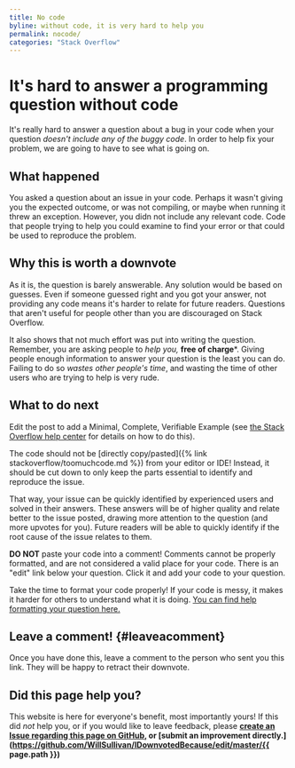 ```yaml
---
title: No code
byline: without code, it is very hard to help you
permalink: nocode/
categories: "Stack Overflow"
---
```

# It's hard to answer a programming question without code

It's really hard to answer a question about a bug in your code when your question *doesn't include any of the buggy code*. In order to help fix your problem, we are going to have to see what is going on.

## What happened

You asked a question about an issue in your code.  Perhaps it wasn't giving you the expected outcome, or was not compiling, or maybe when running it threw an exception.  However, you didn not include any relevant code.  Code that people trying to help you could examine to find your error or that could be used to reproduce the problem.

## Why this is worth a downvote

As it is, the question is barely answerable. Any solution would be based on guesses.  Even if someone guessed right and you got your answer, not providing any code means it's harder to relate for future readers.  Questions that aren't useful for people other than you are discouraged on Stack Overflow.

It also shows that not much effort was put into writing the question. Remember, you are asking people to *help you,* **free of charge***.  Giving people enough information to answer your question is the least you can do. Failing to do so *wastes other people's time*, and wasting the time of other users who are trying to help is very rude.

## What to do next

Edit the post to add a Minimal, Complete, Verifiable Example (see [the Stack Overflow help center](http://stackoverflow.com/help/mcve) for details on how to do this).

The code should not be [directly copy/pasted]({% link stackoverflow/toomuchcode.md %}) from your editor or IDE! Instead, it should be cut down to only keep the parts essential to identify and reproduce the issue.

That way, your issue can be quickly identified by experienced users and solved in their answers. These answers will be of higher quality and relate better to the issue posted, drawing more attention to the question (and more upvotes for you). Future readers will be able to quickly identify if the root cause of the issue relates to them.

**DO NOT** paste your code into a comment!  Comments cannot be properly formatted, and are not considered a valid place for your code.  There is an "edit" link below your question. Click it and add your code to your question.  

Take the time to format your code properly!  If your code is messy, it makes it harder for others to understand what it is doing.  [You can find help formatting your question here.](https://stackoverflow.com/help/formatting)


## Leave a comment! {#leaveacomment}
Once you have done this, leave a comment to the person who sent you this link. They will be happy to retract their downvote.

## Did this page help you?
This website is here for everyone's benefit, most importantly yours! If this did <i>not</i> help you, or if you would
like to leave feedback, please **[create an Issue regarding this page on GitHub,](https://github.com/WillSullivan/IDownvotedBecause/issues/new) or [submit an improvement directly.](https://github.com/WillSullivan/IDownvotedBecause/edit/master/{{ page.path }})**
